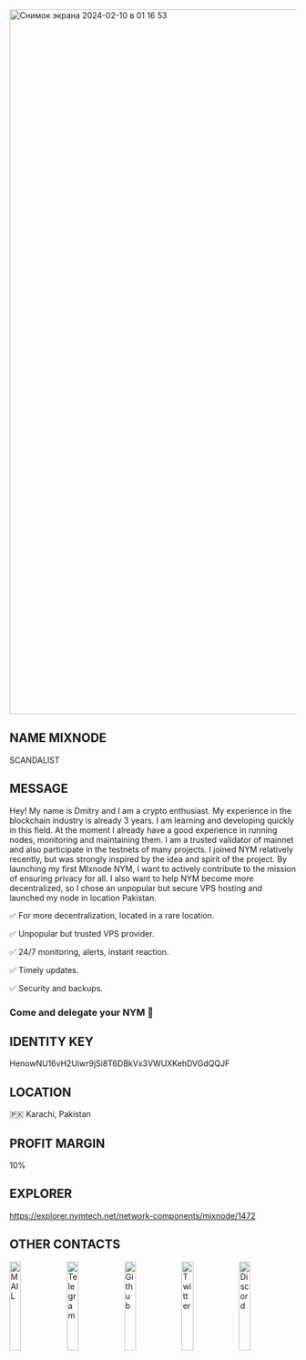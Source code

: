 <img width="1239" alt="Снимок экрана 2024-02-10 в 01 16 53" src="https://github.com/theScandalist/theScandalist/assets/72867830/df78aceb-df89-4fa0-b1ef-816b9322f67f">

## NAME MIXNODE
SCANDALIST

## MESSAGE
Hey! My name is Dmitry and I am a crypto enthusiast. My experience in the blockchain industry is already 3 years. I am learning and developing quickly in this field. At the moment I already have a good experience in running nodes, monitoring and maintaining them. I am a trusted validator of mainnet and also participate in the testnets of many projects. 
I joined NYM relatively recently, but was strongly inspired by the idea and spirit of the project. 
By launching my first MIxnode NYM, I want to actively contribute to the mission of ensuring privacy for all. I also want to help NYM become more decentralized, so I chose an unpopular but secure VPS hosting and launched my node in location Pakistan.

✅ For more decentralization, located in a rare location.

✅ Unpopular but trusted VPS provider.

✅ 24/7 monitoring, alerts, instant reaction.

✅ Timely updates.

✅ Security and backups.

### Come and delegate your NYM 🤝

## IDENTITY KEY
HenowNU16vH2Uiwr9jSi8T6DBkVx3VWUXKehDVGdQQJF

## LOCATION
🇵🇰 Karachi, Pakistan

## PROFIT MARGIN
10%

## EXPLORER 
https://explorer.nymtech.net/network-components/mixnode/1472

## OTHER CONTACTS
[<img src='https://github.com/theScandalist/theScandalist/assets/72867830/2a9eac13-a083-49fa-92c5-4de3333ecd7d' alt='MAIL'  width='20%'>](mailto:aps.dkarpuschkin@gmail.com)[<img src='https://github.com/theScandalist/theScandalist/assets/72867830/d37ef080-3d93-4a26-830e-dbfed2fee7f2' alt='Telegram'  width='20%'>](https://t.me/def_dilla)[<img src='https://github.com/theScandalist/theScandalist/assets/72867830/7accbe65-c72b-4c2c-8caf-38e4c3a1f8b7' alt='Github'  width='20%'>](https://github.com/theScandalist)[<img src='https://github.com/theScandalist/theScandalist/assets/72867830/4dde7a56-c8ac-4383-8a4e-95400ca52ab0' alt='Twitter'  width='20%'>](https://twitter.com/d_karpushkin)[<img src='https://github.com/theScandalist/theScandalist/assets/72867830/a0c60f17-49c9-4e36-b9dc-95bb6f621441' alt='Discord'  width='20%'>](https://discordapp.com/users/818147139036381194) 

